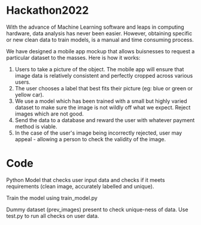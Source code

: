 # Hackathon2022

With the advance of Machine Learning software and leaps in computing hardware, data analysis has never been easier. However, obtaining specific or new clean data to train models, is a manual and time consuming process.

We have designed a mobile app mockup that allows buisnesses to request a particular dataset to the masses. Here is how it works:
1) Users to take a picture of the object. The mobile app will ensure that image data is relatively consistent and perfectly cropped across various users.
2) The user chooses a label that best fits their picture (eg: blue or green or yellow car).
3) We use a model which has been trained with a small but highly varied dataset to make sure the image is not wildly off what we expect. Reject images which are not good.
4) Send the data to a database and reward the user with whatever payment method is viable.
5) In the case of the user's image being incorrectly rejected, user may appeal - allowing a person to check the validity of the image.



# Code
Python Model that checks user input data and checks if it meets requirements (clean image, accurately labelled and unique).


Train the model using train_model.py

Dummy dataset (prev_images) present to check unique-ness of data.
Use test.py to run all checks on user data.

